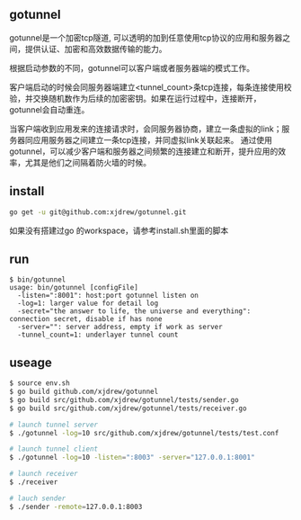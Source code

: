 ## gotunnel
gotunnel是一个加密tcp隧道, 可以透明的加到任意使用tcp协议的应用和服务器之间，提供认证、加密和高效数据传输的能力。

根据启动参数的不同，gotunnel可以客户端或者服务器端的模式工作。

客户端启动的时候会同服务器端建立<tunnel_count>条tcp连接，每条连接使用<secret>校验，并交换随机数作为后续的加密密钥。如果在运行过程中，连接断开，gotunnel会自动重连。

当客户端收到应用发来的连接请求时，会同服务器协商，建立一条虚拟的link；服务器同应用服务器之间建立一条tcp连接，并同虚拟link关联起来。 通过使用gotunnel，可以减少客户端和服务器之间频繁的连接建立和断开，提升应用的效率，尤其是他们之间隔着防火墙的时候。

## install
```bash
go get -u git@github.com:xjdrew/gotunnel.git
```
如果没有搭建过go 的workspace，请参考install.sh里面的脚本

## run
```
$ bin/gotunnel 
usage: bin/gotunnel [configFile]
  -listen=":8001": host:port gotunnel listen on
  -log=1: larger value for detail log
  -secret="the answer to life, the universe and everything": connection secret, disable if has none
  -server="": server address, empty if work as server
  -tunnel_count=1: underlayer tunnel count
```

## useage
```bash
$ source env.sh
$ go build github.com/xjdrew/gotunnel
$ go build src/github.com/xjdrew/gotunnel/tests/sender.go
$ go build src/github.com/xjdrew/gotunnel/tests/receiver.go

# launch tunnel server
$ ./gotunnel -log=10 src/github.com/xjdrew/gotunnel/tests/test.conf

# launch tunnel client
$ ./gotunnel -log=10 -listen=":8003" -server="127.0.0.1:8001"

# launch receiver
$ ./receiver

# lauch sender
$ ./sender -remote=127.0.0.1:8003
```

